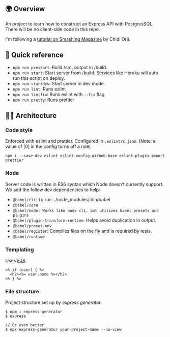 ## 🌍 Overview

An project to learn how to construct an Express API with PostgresSQL. There will be no client-side code in this repo.

I'm following a [tutorial on Smashing Magazine](https://www.smashingmagazine.com/2020/04/express-api-backend-project-postgresql/) by Chidi Orji.

## 🐰 Quick reference

- `npm run prestart`: Build /src, output in /build.
- `npm run start`: Start server from /build. Services like Heroku will auto run this script on deploy.
- `npm run startdev`: Start server in dev mode.
- `npm run lint`: Runs eslint
- `npm run lintfix`: Runs eslint with `--fix` flag
- `npm run pretty`: Runs prettier

## 👷‍♀️ Architecture

### Code style

Enforced with eslint and prettier. Configured in `.eslintrc.json`. (Note: a value of [0] in the config turns off a rule)

```
npm i --save-dev eslint eslint-config-airbnb-base eslint-plugin-import prettier
```

### Node

Server code is written in ES6 syntax which Node doesn't currently support. We add the follow dev dependencies to help:
 
- `@babel/cli`: To run: ./node_modules/.bin/babel
- `@babel/core`
- `@babel/node: Works like node cli, but utilizes babel presets and plugins`
- `@babel/plugin-transform-runtime`: Helps avoid duplication in output.
- `@babel/preset-env`
- `@babel/register`: Compiles files on the fly and is required by tests.
- `@babel/runtime`


### Templating

Uses [EJS](https://ejs.co/).

```ejs
<% if (user) { %>
  <h2><%= user.name %></h2>
<% } %>
```

### File structure

Project structure set up by _express generator_.
```
$ npm i express-generator
$ express

// Or even better
$ npx express-generator your-project-name --no-view
```
